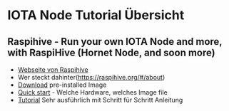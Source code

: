 
# IOTA Node Tutorial Übersicht

## Raspihive - Run your own IOTA Node and more, with RaspiHive (Hornet Node, and soon more)
- [Webseite von Raspihive](https://raspihive.org/#/)
- Wer steckt dahinter(https://raspihive.org/#/about)
- [Download](https://raspihive.org/#/download) pre-installed Image
- [Quick start](https://docs.raspihive.org/docs/quickstart.html) - Welche Hardware, welches Image file
- [Tutorial](https://docs.raspihive.org/docs/install#45-first-start-of-raspihive-and-installation-of-the-hornet-node) Sehr ausführlich mit Schritt für Schritt Anleitung

## 
